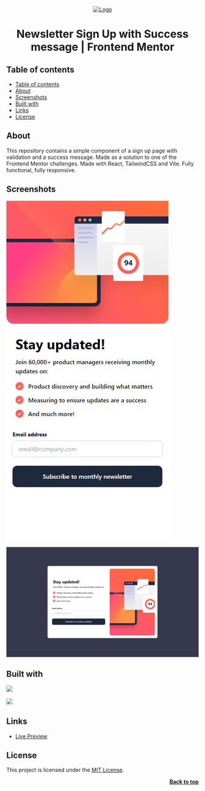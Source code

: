 <a name="readme-top"></a>

<div align="center">
    <a href="https://github.com/seesmof/">
        <img src="./public/logo.svg" alt="Logo" height="80">
    </a>

<h1 align="center">Newsletter Sign Up with Success message | Frontend Mentor</h1>
</div>

## Table of contents

- [Table of contents](#table-of-contents)
- [About](#about)
- [Screenshots](#screenshots)
- [Built with](#built-with)
- [Links](#links)
- [License](#license)

## About

This repository contains a simple component of a sign up page with validation and a success message. Made as a solution to one of the Frontend Mentor challenges. Made with React, TailwindCSS and Vite. Fully functional, fully responsive.

## Screenshots

![](./public/mobile.png)

![](./public/desktop.png)

## Built with

![](https://img.shields.io/badge/React-20232A?style=for-the-badge&logo=react&logoColor=61DAFB)

![](https://img.shields.io/badge/Tailwind_CSS-38B2AC?style=for-the-badge&logo=tailwind-css&logoColor=white)

## Links

- [Live Preview](https://seesmof.github.io/newsletter-sign-up-with-success-message-component/)

## License

This project is licensed under the [MIT License](./LICENSE).

<p align="right"><a href="#readme-top"><strong>Back to top</strong></a></p>
